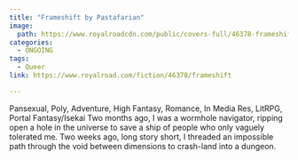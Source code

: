 ```yaml
---
title: "Frameshift by Pastafarian"
image:
  path: https://www.royalroadcdn.com/public/covers-full/46378-frameshift.jpg
categories:
  - ONGOING
tags:
  - Queer
link: https://www.royalroad.com/fiction/46378/frameshift

---
```

Pansexual, Poly, Adventure, High Fantasy, Romance, In Media Res, LitRPG, Portal Fantasy/Isekai
Two months ago, I was a wormhole navigator, ripping open a hole in the universe to save a ship of people who only vaguely tolerated me. Two weeks ago, long story short, I threaded an impossible path through the void between dimensions to crash-land into a dungeon. 


